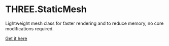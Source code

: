 # THREE.StaticMesh
Lightweight mesh class for faster rendering and to reduce memory, no core modifications required.

[Get it here](https://gumroad.com/l/payks)
